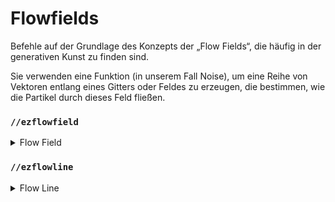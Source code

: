 # Flowfields

Befehle auf der Grundlage des Konzepts der „Flow Fields“, die häufig in der generativen Kunst zu finden sind.

Sie verwenden eine Funktion (in unserem Fall Noise), um eine Reihe von Vektoren entlang eines Gitters oder Feldes zu erzeugen, die bestimmen, wie die Partikel durch dieses Feld fließen.

### `//ezflowfield`

<details>

<summary>Flow Field</summary>

**`//ezflowfield <Palette> <Linien> <Wiederholungen> <Geschwindigkeit> <palettenSkalar> <noise> [-m <Quelle>] [-h <distributionMode>] [-i <Schwungmasse >] [-g <Schwerkraft>] [-j <jitter>] [-b <Begrenzung>] [-x <xMod>] [-y <yMod>] [-z <zMod>] [-p <Fortschritt>] [-s <seed>] [-c] [-f] [-t]`**

**`Alias: //flow`**

Erzeugt ein Flussfeld innerhalb einer Auswahl, das dynamische Muster auf der Grundlage der vielen verfügbaren Parameter erstellt.

* **Palette**: Gibt die Palette der Blöcke an, die bei der Erzeugung des Flowfields verwendet werden sollen.
* **Linien**: Legt die Anzahl der Linien oder eine prozentuale Verteilung fest, um zu bestimmen, wie dicht das Flowfield innerhalb der Auswahl besiedelt ist.\
  e.g `100` wird 100 Linien erzeugen, `100%` erzeugt 1 Linie für jeden Block in der Region.
* **Wiederholungen** (Standart: 32): Die Anzahl der Wiederholungen oder Schritte pro Linie, die bestimmt, wie lang sie sein werden.
* **Geschwindigkeit** (Standart: 1): Die Geschwindigkeit, mit der sich Punkte auf der Oberfläche bewegen.
* **PalettenSkalar** (Standart: 1.0): Skaliert den Wert, der zur Auswahl eines Palettenblocks verwendet wird.
* **Noise** (Standart: `Perlin()`): Die Art des Noise, das zur Erzeugung des Flowfields verwendet wird.
* **-m**: Wendet eine Maske an, um die Startpunkte des Verlaufs zu begrenzen und den Effekt auf bestimmte Bereiche zu konzentrieren.
* **-h**: Aktiviert den Heightmap-Modus zur Erstellung von 2D-flowfields, mit optionalen Blockverteilungsmodi.
* **-i** (Standart: 0.0): Legt die Gewichtung der Schwungkraft des Flusses fest und steuert damit, wie stark frühere Bewegungsrichtungen die nächste beeinflussen.
* **-g** (Standart: (0,0,0) ): Wendet die Schwerkraft auf Punkte an und zieht sie in die angegebene Richtung.
* **-j** (Standart: (0,0,0) ): Fügt Jitter zu den Anfangspunkten von Linien hinzu. Nützlich mit der `-m` Flag. 
* **-b** (Standart: 0): Erweitert den Rechenbereich, ohne Blöcke außerhalb der ursprünglichen Auswahl zu platzieren. Platziert keine Blöcke außerhalb der Auswahl.
* **-x, -y, -z**: Ändert die Koordinaten des Verlaufs, um Transformationen wie Skalierung oder Drehung zu ermöglichen. Nimmt einen WorldEdit-Ausdruck auf, z. B. `-x *10`, um die x-Achse mit 10 zu multiplizieren.
* **-p** (Standart: 1:1): Passt die Stärke der Linie im Verlauf an, akzeptiert negative Werte, um entweder auf einer Punktstärke zu beginnen oder zu enden, die vom flow field abgezogen wird.
* **-s** (Standart: -1): Überschreibt den standardmäßige Noise seed.
* **-c**: Gibt die Krümmung des Feldes zurück.
* **-f**: Füllt Lücken mit dem niedrigsten Block in der Palette.
* **-t**: Erzeugt stattdessen ein 3D-flowfield. Die Generierung kann sehr viel Zeit in Anspruch nehmen.

</details>

### `//ezflowline`

<details>

<summary>Flow Line</summary>

**`/ezflowline <pattern> <length> <gravity> <noise> [-i <inertia>] [-c <convexSelPoints>] [-s]`**

**`Alias: //flowline`**

Generates a single flow-line based on the actor's position and viewing direction.\
The same fundamental premise as a Flow Field, but only generating 1 line.

* **Pattern**: Determines the pattern of blocks to place.&#x20;
* **Length**: Sets the length of the flowline in blocks. This defines how far the flowline will extend from the starting point.
* **Gravity** (Standart: -1): Applies gravity to points, pulling them in the specified direction.
* **Noise** (Standart: `Perlin()`): The type of noise used to generate the flowfield.
* **-i** (Standart: 0.0): Adjusts the point inertia weighting, controlling how much previous movement directions influence future directions. A value between 0.0 and 1.0.
* **-c** (Standart: 0): If greater than 0, creates a convex selection out of the flowline, using the specified number of points to define the selection's shape.
* **-s**: Enables snapping of the flowline to surfaces, making the line adhere to the contours of the landscape or structures it intersects.

</details>

